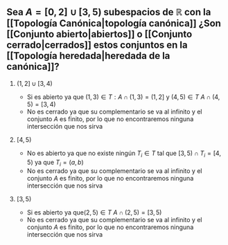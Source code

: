 
## Sea $A = [0,2] \cup [3, 5)$ subespacios de $\mathbb{R}$ con la [[Topología Canónica|topología canónica]] ¿Son [[Conjunto abierto|abiertos]] o [[Conjunto cerrado|cerrados]] estos conjuntos en la [[Topología heredada|heredada de la canónica]]?

1. $(1,2] \cup [3,4)$

	- Si es abierto ya que $(1,3) \in T : A \cap (1,3) = (1,2]$ y $(4,5) \in T$ $A\cap (4,5) = [3,4)$
	- No es cerrado ya que su complementario se va al infinito y el conjunto $A$ es finito, por lo que no encontraremos ninguna intersección que nos sirva

2. $[4,5)$

	- No es abierto ya que no existe ningún $T_i \in T$ tal que $[3,5)\cap T_i = [4,5)$ ya que $T_i = (a,b)$
	- No es cerrado ya que su complementario se va al infinito y el conjunto $A$ es finito, por lo que no encontraremos ninguna intersección que nos sirva

3. $[3,5)$
	- Si es abierto ya que$(2,5) \in T$ $A \cap (2,5) = [3,5)$
	- No es cerrado ya que su complementario se va al infinito y el conjunto $A$ es finito, por lo que no encontraremos ninguna intersección que nos sirva
